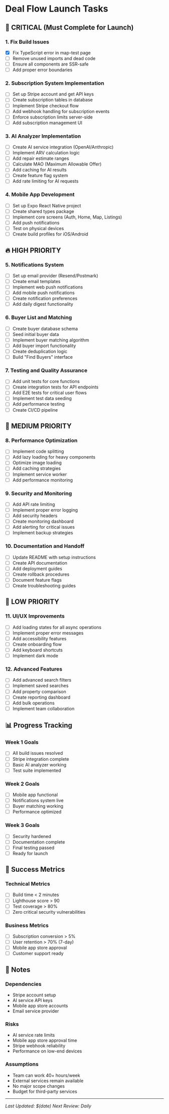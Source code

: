 # Deal Flow Launch Tasks

## 🚨 CRITICAL (Must Complete for Launch)

### 1. Fix Build Issues
- [x] Fix TypeScript error in map-test page
- [ ] Remove unused imports and dead code
- [ ] Ensure all components are SSR-safe
- [ ] Add proper error boundaries

### 2. Subscription System Implementation
- [ ] Set up Stripe account and get API keys
- [ ] Create subscription tables in database
- [ ] Implement Stripe checkout flow
- [ ] Add webhook handling for subscription events
- [ ] Enforce subscription limits server-side
- [ ] Add subscription management UI

### 3. AI Analyzer Implementation
- [ ] Create AI service integration (OpenAI/Anthropic)
- [ ] Implement ARV calculation logic
- [ ] Add repair estimate ranges
- [ ] Calculate MAO (Maximum Allowable Offer)
- [ ] Add caching for AI results
- [ ] Create feature flag system
- [ ] Add rate limiting for AI requests

### 4. Mobile App Development
- [ ] Set up Expo React Native project
- [ ] Create shared types package
- [ ] Implement core screens (Auth, Home, Map, Listings)
- [ ] Add push notifications
- [ ] Test on physical devices
- [ ] Create build profiles for iOS/Android

## 🔥 HIGH PRIORITY

### 5. Notifications System
- [ ] Set up email provider (Resend/Postmark)
- [ ] Create email templates
- [ ] Implement web push notifications
- [ ] Add mobile push notifications
- [ ] Create notification preferences
- [ ] Add daily digest functionality

### 6. Buyer List and Matching
- [ ] Create buyer database schema
- [ ] Seed initial buyer data
- [ ] Implement buyer matching algorithm
- [ ] Add buyer import functionality
- [ ] Create deduplication logic
- [ ] Build "Find Buyers" interface

### 7. Testing and Quality Assurance
- [ ] Add unit tests for core functions
- [ ] Create integration tests for API endpoints
- [ ] Add E2E tests for critical user flows
- [ ] Implement test data seeding
- [ ] Add performance testing
- [ ] Create CI/CD pipeline

## 📱 MEDIUM PRIORITY

### 8. Performance Optimization
- [ ] Implement code splitting
- [ ] Add lazy loading for heavy components
- [ ] Optimize image loading
- [ ] Add caching strategies
- [ ] Implement service worker
- [ ] Add performance monitoring

### 9. Security and Monitoring
- [ ] Add API rate limiting
- [ ] Implement proper error logging
- [ ] Add security headers
- [ ] Create monitoring dashboard
- [ ] Add alerting for critical issues
- [ ] Implement backup strategies

### 10. Documentation and Handoff
- [ ] Update README with setup instructions
- [ ] Create API documentation
- [ ] Add deployment guides
- [ ] Create rollback procedures
- [ ] Document feature flags
- [ ] Create troubleshooting guides

## 🎨 LOW PRIORITY

### 11. UI/UX Improvements
- [ ] Add loading states for all async operations
- [ ] Implement proper error messages
- [ ] Add accessibility features
- [ ] Create onboarding flow
- [ ] Add keyboard shortcuts
- [ ] Implement dark mode

### 12. Advanced Features
- [ ] Add advanced search filters
- [ ] Implement saved searches
- [ ] Add property comparison
- [ ] Create reporting dashboard
- [ ] Add bulk operations
- [ ] Implement team collaboration

## 📊 Progress Tracking

### Week 1 Goals
- [ ] All build issues resolved
- [ ] Stripe integration complete
- [ ] Basic AI analyzer working
- [ ] Test suite implemented

### Week 2 Goals
- [ ] Mobile app functional
- [ ] Notifications system live
- [ ] Buyer matching working
- [ ] Performance optimized

### Week 3 Goals
- [ ] Security hardened
- [ ] Documentation complete
- [ ] Final testing passed
- [ ] Ready for launch

## 🎯 Success Metrics

### Technical Metrics
- [ ] Build time < 2 minutes
- [ ] Lighthouse score > 90
- [ ] Test coverage > 80%
- [ ] Zero critical security vulnerabilities

### Business Metrics
- [ ] Subscription conversion > 5%
- [ ] User retention > 70% (7-day)
- [ ] Mobile app store approval
- [ ] Customer support ready

## 📝 Notes

### Dependencies
- Stripe account setup
- AI service API keys
- Mobile app store accounts
- Email service provider

### Risks
- AI service rate limits
- Mobile app store approval time
- Stripe webhook reliability
- Performance on low-end devices

### Assumptions
- Team can work 40+ hours/week
- External services remain available
- No major scope changes
- Budget for third-party services

---

*Last Updated: $(date)*
*Next Review: Daily*
